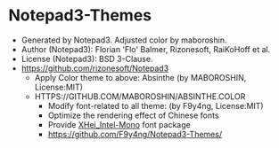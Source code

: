 # Notepad3-Themes

- Generated by Notepad3. Adjusted color by maboroshin.
- Author (Notepad3): Florian 'Flo' Balmer, Rizonesoft, RaiKoHoff et al.
- License (Notepad3): BSD 3-Clause.
- https://github.com/rizonesoft/Notepad3
  - Apply Color theme to above: Absinthe (by MABOROSHIN, License:MIT)
  - HTTPS://GITHUB.COM/MABOROSHIN/ABSINTHE.COLOR
    - Modify font-related to all theme: (by F9y4ng, License:MIT)
    - Optimize the rendering effect of Chinese fonts
    - Provide [XHei_Intel-Mono](tree/master/FONT) font package
    - https://github.com/F9y4ng/Notepad3-Themes/
